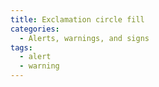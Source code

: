 ```yaml
---
title: Exclamation circle fill
categories:
  - Alerts, warnings, and signs
tags:
  - alert
  - warning
---
```

